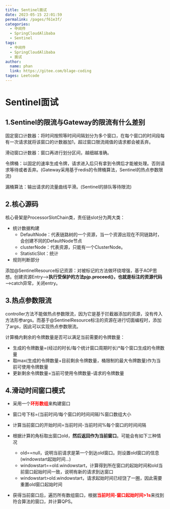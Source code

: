 ```yaml
---
title: Sentinel面试
date: 2023-05-15 22:01:59
permalink: /pages/f61e3f/
categories: 
  - 中间件
  - SpringCloudAlibaba
  - Sentinel
tags: 
  - 中间件
  - SpringCloudAlibaba
  - 面试
author: 
  name: phan
  link: https://gitee.com/blage-coding
tages: Leetcode
---
```

# Sentinel面试

## 1.Sentinel的限流与Gateway的限流有什么差别

固定窗口计数器：将时间按照等时间间隔划分为多个窗口，在每个窗口的时间段每有一次请求就将该窗口的计数器加1，超过窗口限流阈值的请求都会被丢弃。

滑动窗口计数器：窗口再进行划分区间，越细越准确。

令牌桶：以固定的速率生成令牌，请求进入后只有拿到令牌后才能被处理。否则请求等待或者丢弃。(Gateway采用基于redis的令牌桶算法，Sentinel的热点参数限流)

漏桶算法：输出请求的流量曲线平滑。(Sentinel的排队等待限流)

## 2.核心源码

核心骨架是ProcessorSlotChain类，责任链slot分为两大类：

- 统计数据构建
  - DefaultNode：代表链路树的一个资源，当一个资源出现在不同链路时，会创建不同的DefaultNode节点
  - clusterNode：代表资源，只能有一个ClusterNode。
  - StatisticSlot：统计
- 规则判断部分

添加@SentinelResource标记资源：对被标记的方法做环绕增强，基于AOP思想。创建资源Entry—>**执行受保护的方法pjp.proceed()，也就是标注的资源代码**—>catch异常，关闭entry。

## 3.热点参数限流

controller方法不能做热点参数限流，因为它是基于拦截器添加的资源，没有传入方法形参args。而基于@SentinelResource标注的资源在进行切面编程时，添加了args，因此可以实现热点参数限流。

计算桶内剩余的令牌数量是否可以满足当前需要的令牌数量：

- 生成的令牌数量=(经过的时长/每个统计窗口周期时长)*每个窗口生成的令牌数量
- 取max(生成的令牌数量+目前剩余令牌数量，桶限制的最大令牌数量)作为当前可使用令牌数量
- 更新剩余令牌数量=当前可使用令牌数量-请求的令牌数量

## 4.滑动时间窗口模式

- 采用一个<font color="red">**环形数组**</font>来构建窗口
- 窗口号下标=(当前时间/每个窗口的时间间隔)%窗口数组大小
- 计算当前窗口的开始时间=当前时间-当前时间%每个窗口的时间间隔
- 根据计算的角标取出窗口old，**然后返回作为当前窗口**。可能会有如下三种情况
  - old==null，说明当前请求是第一个到达old窗口。则设置old窗口的信息(windowstart起始时间...)
  - windowstart==old.windowstart，计算得到所在窗口的起始时间和old当前窗口起始时间一致，说明有新的请求到达窗口
  - windowstart>old.windowstart，请求起始时间已经饶了一圈，因此需要重置old窗口起始时间

- 获得当前窗口后，遍历所有数组窗口，根据<font color="red">**当前时间-窗口起始时间>1s**</font>来找到符合算法的窗口，并计算QPS。


